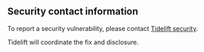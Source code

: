 ## Security contact information

To report a security vulnerability, please contact [Tidelift security](https://tidelift.com/security).

Tidelift will coordinate the fix and disclosure.
